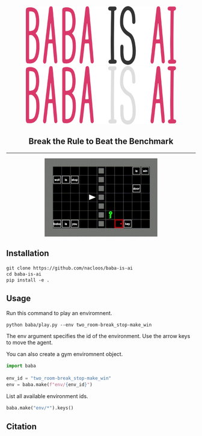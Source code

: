 <div align="center">

<img src="static\logo.png#gh-light-mode-only" width="400">
<img src="static\logo_dark.png#gh-dark-mode-only" width="400">

<h2>Break the Rule to Beat the Benchmark</h2>
  
 ---
</div>

<div align="center">
<img src="static\demo.gif" width="300">
</div>


## Installation
```
git clone https://github.com/nacloos/baba-is-ai
cd baba-is-ai
pip install -e .
```

## Usage
Run this command to play an enviromnent.
```
python baba/play.py --env two_room-break_stop-make_win
```
The env argument specifies the id of the environment. Use the arrow keys to move the agent.

You can also create a gym enviromnent object.
```python
import baba

env_id = "two_room-break_stop-make_win"
env = baba.make(f"env/{env_id}")
```

List all available environment ids.
```python
baba.make("env/*").keys()
```

## Citation

```

```
